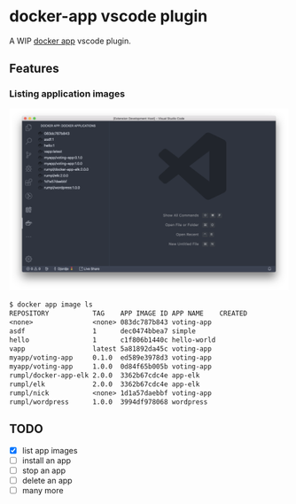 # docker-app vscode plugin

A WIP [docker app](https://github.com/docker/app) vscode plugin.

## Features

### Listing application images

<img src="screenshots/main.png" alt="docker app image list" />

```
$ docker app image ls
REPOSITORY           TAG    APP IMAGE ID APP NAME    CREATED
<none>               <none> 083dc787b843 voting-app
asdf                 1      dec0474bbea7 simple
hello                1      c1f806b1440c hello-world
vapp                 latest 5a81892da45c voting-app
myapp/voting-app     0.1.0  ed589e3978d3 voting-app
myapp/voting-app     1.0.0  0d84f65b005b voting-app
rumpl/docker-app-elk 2.0.0  3362b67cdc4e app-elk
rumpl/elk            2.0.0  3362b67cdc4e app-elk
rumpl/nick           <none> 1d1a57daebbf voting-app
rumpl/wordpress      1.0.0  3994df978068 wordpress
```

## TODO
* [x] list app images
* [ ] install an app
* [ ] stop an app
* [ ] delete an app
* [ ] many more
